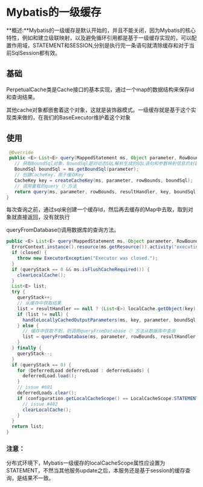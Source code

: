 # Mybatis的一级缓存

**概述:**Mybatis的一级缓存是默认开始的，并且不能关闭，因为Mybatis的核心特性，例如<collection>和<association>建立级联映射，以及避免循环引用都是基于一级缓存实现的，可以配置作用域，STATEMENT和SESSION,分别是执行完一条语句就清除缓存和对于当前SqlSession都有效。

## 基础

PerpetualCache类是Cache接口的基本实现，通过一个map的数据结构来保存id和查询结果。

其他cache对象都嵌套着这个对象，这就是装饰器模式。一级缓存就是基于这个实现类来做的，在我们的BaseExecutor维护着这个对象

## 使用

```java
 @Override
 public <E> List<E> query(MappedStatement ms, Object parameter, RowBounds rowBounds, ResultHandler resultHandler) throws SQLException {
   // 获取BoundSql对象，BoundSql是对动态SQL解析生成的SQL语句和参数映射信息的封装
   BoundSql boundSql = ms.getBoundSql(parameter);
   // 创建CacheKey，用于缓存Key
   CacheKey key = createCacheKey(ms, parameter, rowBounds, boundSql);
   // 调用重载的query（）方法
   return query(ms, parameter, rowBounds, resultHandler, key, boundSql);
}
```

每次查询之前，通过sql来创建一个缓存Id，然后再去缓存的Map中去取，取到对象就直接返回，没有就执行

queryFromDatabase()调用数据库的查询方法。

```java
public <E> List<E> query(MappedStatement ms, Object parameter, RowBounds rowBounds, ResultHandler resultHandler, CacheKey key, BoundSql boundSql) throws SQLException {
  ErrorContext.instance().resource(ms.getResource()).activity("executing a query").object(ms.getId());
  if (closed) {
    throw new ExecutorException("Executor was closed.");
  }
  if (queryStack == 0 && ms.isFlushCacheRequired()) {
    clearLocalCache();
  }
  List<E> list;
  try {
    queryStack++;
    // 从缓存中获取结果
    list = resultHandler == null ? (List<E>) localCache.getObject(key) : null;
    if (list != null) {
      handleLocallyCachedOutputParameters(ms, key, parameter, boundSql);
    } else {
      // 缓存中获取不到，则调用queryFromDatabase（）方法从数据库中查询
      list = queryFromDatabase(ms, parameter, rowBounds, resultHandler, key, boundSql);
    }
  } finally {
    queryStack--;
  }
  if (queryStack == 0) {
    for (DeferredLoad deferredLoad : deferredLoads) {
      deferredLoad.load();
    }
    // issue #601
    deferredLoads.clear();
    if (configuration.getLocalCacheScope() == LocalCacheScope.STATEMENT) {
      // issue #482
      clearLocalCache();
    }
  }
  return list;
}
```

### 注意：

分布式环境下，Mybatis一级缓存的localCacheScope属性应设置为STATEMENT，不然当其他服务update之后，本服务还是基于session的缓存查询，是结果不一致。